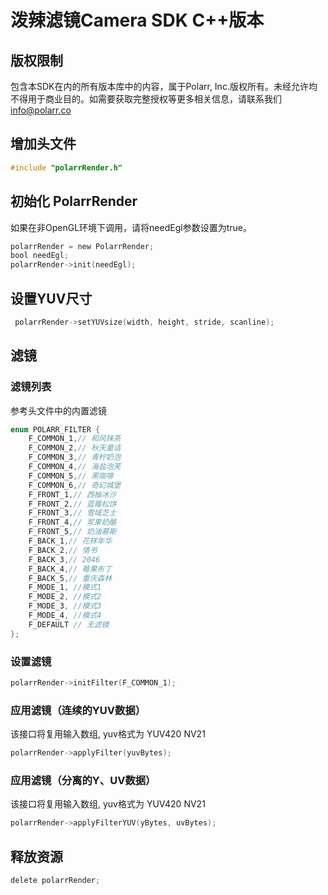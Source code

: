 # 泼辣滤镜Camera SDK C++版本
## 版权限制
包含本SDK在内的所有版本库中的内容，属于Polarr, Inc.版权所有。未经允许均不得用于商业目的。如需要获取完整授权等更多相关信息，请联系我们[info@polarr.co](mailto:info@polarr.co)

## 增加头文件
```objectivec
#include "polarrRender.h"
```
## 初始化 PolarrRender
如果在非OpenGL环境下调用，请将needEgl参数设置为true。
```objectivec
polarrRender = new PolarrRender;
bool needEgl;
polarrRender->init(needEgl);
```
## 设置YUV尺寸
```objectivec
 polarrRender->setYUVsize(width, height, stride, scanline);
```
## 滤镜
### 滤镜列表
参考头文件中的内置滤镜
```objectivec
enum POLARR_FILTER {
    F_COMMON_1,// 和风抹茶
    F_COMMON_2,// 秋天童话
    F_COMMON_3,// 青柠奶泡
    F_COMMON_4,// 海盐泡芙
    F_COMMON_5,// 黑咖啡
    F_COMMON_6,// 奇幻城堡
    F_FRONT_1,// 西柚冰沙
    F_FRONT_2,// 蓝莓松饼
    F_FRONT_3,// 雪域芝士
    F_FRONT_4,// 浆果奶酪
    F_FRONT_5,// 奶油慕斯
    F_BACK_1,// 花样年华
    F_BACK_2,// 情书
    F_BACK_3,// 2046
    F_BACK_4,// 莓果布丁
    F_BACK_5,// 重庆森林
    F_MODE_1, //模式1
    F_MODE_2, //模式2
    F_MODE_3, //模式3
    F_MODE_4, //模式4
    F_DEFAULT // 无滤镜
};
```
### 设置滤镜
```objectivec
polarrRender->initFilter(F_COMMON_1);
```
### 应用滤镜（连续的YUV数据）
该接口将复用输入数组, yuv格式为 YUV420 NV21
```objectivec
polarrRender->applyFilter(yuvBytes);
```
### 应用滤镜（分离的Y、UV数据）
该接口将复用输入数组, yuv格式为 YUV420 NV21
```objectivec
polarrRender->applyFilterYUV(yBytes, uvBytes);
```
## 释放资源
```objectivec
delete polarrRender;
```